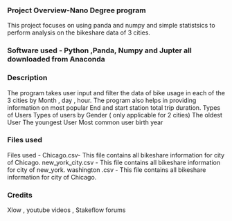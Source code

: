 

### Project Overview-Nano Degree program
This project focuses on using panda and numpy and simple statistsics to perform analysis on the bikeshare  data of 3 cities. 

### Software used - Python ,Panda, Numpy and Jupter all downloaded from Anaconda 

### Description
The program takes user input and filter the data of bike usage in each of the 3 cities by Month , day , hour. 
The program also helps in providing information on 
most popular End and start station 
total trip duration.
Types of Users 
Types of users by Gender ( only applicable for 2 cities)
The oldest User
The youngest User
Most common user birth year 


### Files used
Files used - 
Chicago.csv- This file contains all bikeshare information for city of Chicago. 
new_york_city.csv - This file contains all bikeshare information for city of new_york.
washington .csv -  This file contains all bikeshare information for city of Chicago.
 

### Credits
Xlow , youtube videos , Stakeflow forums




